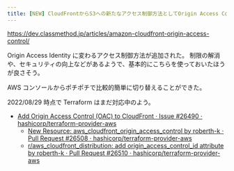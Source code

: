 ```yaml
---
title: [NEW] CloudFrontからS3への新たなアクセス制御方法としてOrigin Access Control (OAC)が発表されました！ | DevelopersIO
---
```


https://dev.classmethod.jp/articles/amazon-cloudfront-origin-access-control/

Origin Access Identity に変わるアクセス制御方法が追加された。
制限の解消や、セキュリティの向上などがあるようで、基本的にこちらを使っておいたほうが良さそう。

AWS コンソールからポチポチで比較的簡単に切り替えることができた。

2022/08/29 時点で Terraform はまだ対応中のよう。

- [Add Origin Access Control (OAC) to CloudFront · Issue #26490 · hashicorp/terraform-provider-aws](https://github.com/hashicorp/terraform-provider-aws/issues/26490)
  - [New Resource: aws_cloudfront_origin_access_control by roberth-k · Pull Request #26508 · hashicorp/terraform-provider-aws](https://github.com/hashicorp/terraform-provider-aws/pull/26508)
  - [r/aws_cloudfront_distribution: add origin_access_control_id attribute by roberth-k · Pull Request #26510 · hashicorp/terraform-provider-aws](https://github.com/hashicorp/terraform-provider-aws/pull/26510)
